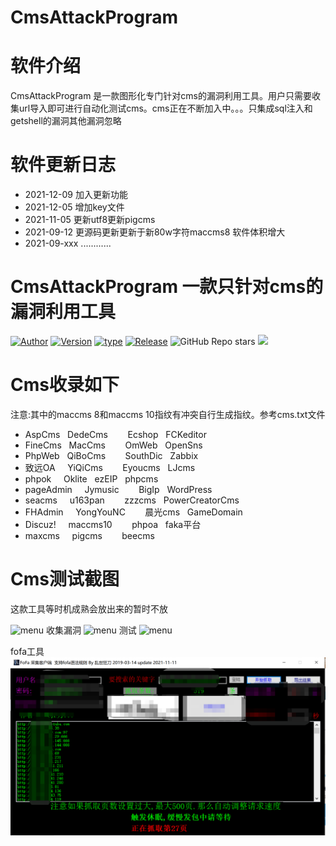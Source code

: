 # CmsAttackProgram
<h1>软件介绍</h1>
CmsAttackProgram 是一款图形化专门针对cms的漏洞利用工具。用户只需要收集url导入即可进行自动化测试cms。cms正在不断加入中。。。只集成sql注入和getshell的漏洞其他漏洞忽略
<h1>软件更新日志</h1>
<ul>
   <li>2021-12-09 加入更新功能</li>
   <li>2021-12-05 增加key文件</li>
  <li>2021-11-05 更新utf8更新pigcms</li>
  <li>2021-09-12 更源码更新更新于新80w字符maccms8 软件体积增大</li>
   <li>2021-09-xxx ............</li>
  </ul>
<h1>CmsAttackProgram 一款只针对cms的漏洞利用工具</h1>
<p><a href="https://github.com/peiqiF4ck/CmsAttackProgram"> <img alt="Author" src="https://img.shields.io/badge/Author-peiqiF4ck-red" style="max-width:100%;"></a>
  <a href="https://github.com/peiqiF4ck/CmsAttackProgram"> <img alt="Version" src="https://img.shields.io/badge/CmsAttackProgram-Version3.0-faa755" style="max-width:100%;"></a>
  <a href="https://github.com/peiqiF4ck/CmsAttackProgram"> <img alt="type" src="https://img.shields.io/badge/type-bin-blueviolet" style="max-width:100%;"></a>
  <a href="https://github.com/peiqiF4ck/CmsAttackProgram"><img alt="Release" src="https://img.shields.io/badge/language-C%23/C++-ff69b4.svg" style="max-width:100%;"></a>
<a target="_blank" rel="noopener noreferrer"><img  alt="GitHub Repo stars" src="https://img.shields.io/github/stars/peiqiF4ck/CmsAttackProgram?color=gree" style="max-width:100%;"></a>
<a target="_blank" rel="noopener noreferrer"><img src="https://img.shields.io/github/forks/peiqiF4ck/CmsAttackProgram" style="max-width:100%;"></a></p>
<h1>Cms收录如下</h1>
注意:其中的maccms 8和maccms 10指纹有冲突自行生成指纹。参考cms.txt文件
<ul>
<li>AspCms&nbsp;&nbsp;&nbsp;DedeCms&nbsp;&nbsp;&nbsp;&nbsp;&nbsp;&nbsp;&nbsp;&nbsp;Ecshop&nbsp;&nbsp;&nbsp;FCKeditor  </li>
<li>FineCms&nbsp;&nbsp;&nbsp;MacCms&nbsp;&nbsp;&nbsp;&nbsp;&nbsp;&nbsp;&nbsp;&nbsp;OmWeb&nbsp;&nbsp;&nbsp;OpenSns     </li>
<li>PhpWeb&nbsp;&nbsp;&nbsp;QiBoCms&nbsp;&nbsp;&nbsp;&nbsp;&nbsp;&nbsp;&nbsp;&nbsp;SouthDic&nbsp;&nbsp;&nbsp;Zabbix </li>
<li>致远OA&nbsp;&nbsp;&nbsp;&nbsp;&nbsp;YiQiCms&nbsp;&nbsp;&nbsp;&nbsp;&nbsp;&nbsp;&nbsp;&nbsp;Eyoucms&nbsp;&nbsp;&nbsp;LJcms       </li> 
<li>phpok&nbsp;&nbsp;&nbsp;&nbsp;&nbsp;Oklite&nbsp;&nbsp;&nbsp;ezEIP&nbsp;&nbsp;&nbsp;phpcms </li>
<li>pageAdmin&nbsp;&nbsp;&nbsp;&nbsp;&nbsp;Jymusic&nbsp;&nbsp;&nbsp;&nbsp;&nbsp;&nbsp;&nbsp;&nbsp;BigIp&nbsp;&nbsp;&nbsp;WordPress </li>
<li>seacms&nbsp;&nbsp;&nbsp;&nbsp;&nbsp;u163pan&nbsp;&nbsp;&nbsp;&nbsp;&nbsp;&nbsp;&nbsp;&nbsp;zzzcms&nbsp;&nbsp;&nbsp;PowerCreatorCms </li>
<li>FHAdmin&nbsp;&nbsp;&nbsp;&nbsp;&nbsp;YongYouNC&nbsp;&nbsp;&nbsp;&nbsp;&nbsp;&nbsp;&nbsp;&nbsp;晨光cms&nbsp;&nbsp;&nbsp;GameDomain </li>
<li>Discuz!&nbsp;&nbsp;&nbsp;&nbsp;&nbsp;maccms10&nbsp;&nbsp;&nbsp;&nbsp;&nbsp;&nbsp;&nbsp;&nbsp;phpoa&nbsp;&nbsp;&nbsp;faka平台 </li>
<li>maxcms&nbsp;&nbsp;&nbsp;&nbsp;&nbsp;pigcms&nbsp;&nbsp;&nbsp;&nbsp;&nbsp;&nbsp;&nbsp;&nbsp;beecms&nbsp;&nbsp;</li>
</ul>
<h1>Cms测试截图</h1>
这款工具等时机成熟会放出来的暂时不放

![menu](https://forum.90sec.com/uploads/default/optimized/2X/b/b04f08fd772ede5e45145b8cf6df3e2c3067acd9_2_1248x1000.png)
收集漏洞
![menu](https://forum.90sec.com/uploads/default/optimized/2X/6/6ea0808a2eebfc7ec8c4b6aac0c4ae8e47bd4759_2_1246x998.jpeg)
测试
![menu](https://forum.90sec.com/uploads/default/optimized/2X/b/b545a978dccb5c41fa1417f2ae0ac5806652e62f_2_1326x1000.jpeg)

fofa工具
![men](https://raw.githubusercontent.com/peiqiF4ck/AttackWebFrameworkTools-5.1-main/main/fofa.png)
